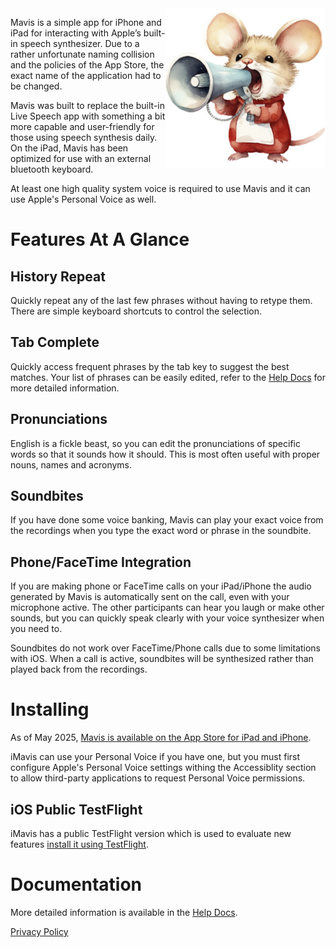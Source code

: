 
<img src="img/roaring-mouse-white-1024.png" width="256" alt="Mavis Mouse" align="right">

Mavis is a simple app for iPhone and iPad for interacting with Apple’s built-in speech synthesizer. Due to a rather unfortunate naming collision and the policies of the App Store, the exact name of the application had to be changed.

Mavis was built to replace the built-in Live Speech app with something a bit more capable and user-friendly for those using speech synthesis daily. On the iPad, Mavis has been optimized for use with an external bluetooth keyboard.

At least one high quality system voice is required to use Mavis and it can use Apple's Personal Voice as well.

# Features At A Glance

## History Repeat

Quickly repeat any of the last few phrases without having to retype them. There are simple keyboard shortcuts to control the selection.

## Tab Complete

Quickly access frequent phrases by the tab key to suggest the best matches. Your list of phrases can be easily edited, refer to the [Help Docs](help.md) for more detailed information.

## Pronunciations

English is a fickle beast, so you can edit the pronunciations of specific words so that it sounds how it should. This is most often useful with proper nouns, names and acronyms.

## Soundbites

If you have done some voice banking, Mavis can play your exact voice from the recordings when you type the exact word or phrase in the soundbite.

## Phone/FaceTime Integration

If you are making phone or FaceTime calls on your iPad/iPhone the audio generated by Mavis is automatically sent on the call, even with your microphone active. The other participants can hear you laugh or make other sounds, but you can quickly speak clearly with your voice synthesizer when you need to.

Soundbites do not work over FaceTime/Phone calls due to some limitations with iOS. When a call is active, soundbites will be synthesized rather than played back from the recordings.

# Installing

As of May 2025, [Mavis is available on the App Store for iPad and iPhone](https://apps.apple.com/us/app/imavis/id6741783799).

iMavis can use your Personal Voice if you have one, but you must first configure Apple's Personal Voice settings withing the Accessiblity section to allow third-party applications to request Personal Voice permissions.

## iOS Public TestFlight

iMavis has a public TestFlight version which is used to evaluate new features [install it using TestFlight](https://testflight.apple.com/join/W9rEpXmy).

# Documentation

More detailed information is available in the [Help Docs](help.md).

[Privacy Policy](privacy-policy-ios.md)
